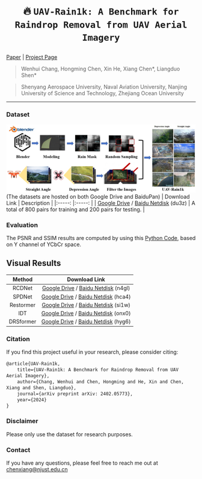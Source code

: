 # <p align=center> :fire: `UAV-Rain1k: A Benchmark for Raindrop Removal from UAV Aerial Imagery`</p>

[Paper](https://arxiv.org/abs/2402.05773) | [Project Page](https://github.com/cschenxiang/UAV-Rain1k) 

> Wenhui Chang, Hongming Chen, Xin He, Xiang Chen*, Liangduo Shen*

>Shenyang Aerospace University, Naval Aviation University, Nanjing University of Science and Technology, Zhejiang Ocean University

---
### Dataset
![Example](figures/overview.jpg)
(The datasets are hosted on both Google Drive and BaiduPan)
| Download Link | Description | 
|:-----: |:-----: |
| [Google Drive]() / [Baidu Netdisk](https://pan.baidu.com/s/1E9b2sW_BEclQUROg8xKdkg?pwd=du3z) (du3z) | A total of 800 pairs for training and 200 pairs for testing. |

### Evaluation
The PSNR and SSIM results are computed by using this [Python Code](https://github.com/cschenxiang/UAV-Rain1k/blob/main/evaluation.py), based on Y channel of YCbCr space.

## Visual Results
| Method | Download Link | 
|:-----: |:-----: |
| RCDNet | [Google Drive]() / [Baidu Netdisk](https://pan.baidu.com/s/1ZHZqQVbKCnCuIh6atvS0zQ?pwd=n4gl) (n4gl) |
| SPDNet | [Google Drive]() / [Baidu Netdisk](https://pan.baidu.com/s/1yQdLAnUVexOKuYLYtkFLgg?pwd=hca4) (hca4) |
| Restormer | [Google Drive]() / [Baidu Netdisk](https://pan.baidu.com/s/1j7X2NpfEPXYMCyZ1v5pbFw?pwd=si1w) (si1w) |
| IDT | [Google Drive]() / [Baidu Netdisk](https://pan.baidu.com/s/1sVcMX35YCQEvWDhoYaL3Cg?pwd=onx0) (onx0) |
| DRSformer | [Google Drive]() / [Baidu Netdisk](https://pan.baidu.com/s/1kHGefiug6dJ5I0Ia8Kv96Q?pwd=hyg6) (hyg6) |

### Citation
If you find this project useful in your research, please consider citing:
```
@article{UAV-Rain1k,
    title={UAV-Rain1k: A Benchmark for Raindrop Removal from UAV Aerial Imagery},
    author={Chang, Wenhui and Chen, Hongming and He, Xin and Chen, Xiang and Shen, Liangduo},
    journal={arXiv preprint arXiv: 2402.05773},
    year={2024}
}
```

### Disclaimer
Please only use the dataset for research purposes.

### Contact
If you have any questions, please feel free to reach me out at chenxiang@njust.edu.cn
